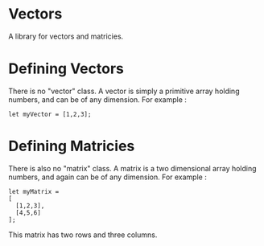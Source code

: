 # Vectors
A library for vectors and matricies.


# Defining Vectors
There is no "vector" class. A vector is simply a primitive array holding numbers, and can be of any dimension. For example : 
```
let myVector = [1,2,3];
```

# Defining Matricies
There is also no "matrix" class. A matrix is a two dimensional array holding numbers, and again can be of any dimension. For example : 
```
let myMatrix = 
[
  [1,2,3],
  [4,5,6]
];
```
This matrix has two rows and three columns.
